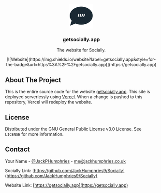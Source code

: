 <!-- PROJECT LOGO -->
<br />
<p align="center">
  <a href="https://github.com/JackHumphries9/Socially">
    <img src="/public/assets/img/favicons/android-chrome-512x512.png" alt="Logo" width="80" height="80">
  </a>

  <h3 align="center">getsocially.app</h3>

  <p align="center">
    The website for Socially.
  </p>
  <div align="center">
      [![Website](https://img.shields.io/website?label=getsocially.app&style=for-the-badge&url=https%3A%2F%2Fgetsocially.app)](https://getsocially.app)
  </div>
</p>

<!-- ABOUT THE PROJECT -->
## About The Project

This is the entire source code for the website [getsocially.app](https://getsocially.app). This site is deployed serverlessly using [Vercel](https://vercel.com). When a change is pushed to this repository, Vercel will redeploy the website.

## License

Distributed under the GNU General Public License v3.0 License. See `LICENSE` for more information.



<!-- CONTACT -->
## Contact

Your Name - [@JackPHumphries](https://twitter.com/JackPHumphries) - me@jackhumphries.co.uk

Socially Link: [https://github.com/JackHumphries9/Socially](https://github.com/JackHumphries9/Socially)

Website Link: [https://getsocially.app](https://getsocially.app)
